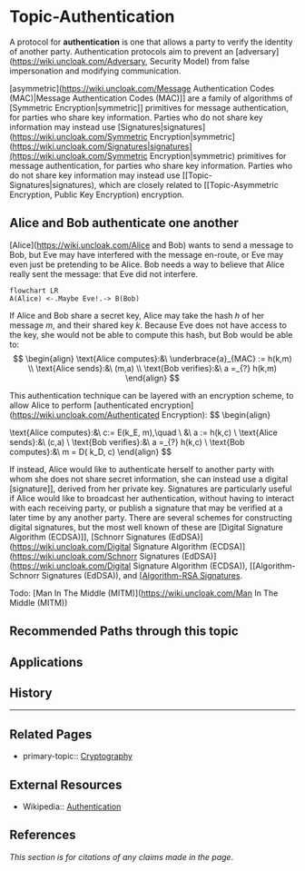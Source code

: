 # Topic-Authentication
A protocol for **authentication** is one that allows a party to verify the identity of another party. Authentication protocols aim to prevent an [adversary](https://wiki.uncloak.com/Adversary, Security Model) from false impersonation and modifying communication.

[asymmetric](https://wiki.uncloak.com/Message Authentication Codes (MAC)|Message Authentication Codes (MAC)]] are a family of algorithms of [Symmetric Encryption|symmetric]] primitives for message authentication, for parties who share key information. Parties who do not share key information may instead use [Signatures|signatures](https://wiki.uncloak.com/Symmetric Encryption|symmetric](https://wiki.uncloak.com/Signatures|signatures](https://wiki.uncloak.com/Symmetric Encryption|symmetric) primitives for message authentication, for parties who share key information. Parties who do not share key information may instead use [[Topic-Signatures|signatures), which are closely related to [[Topic-Asymmetric Encryption, Public Key Encryption) encryption.

## Alice and Bob authenticate one another
[Alice](https://wiki.uncloak.com/Alice and Bob) wants to send a message to Bob, but Eve may have interfered with the message en-route, or Eve may even just be pretending to be Alice. Bob needs a way to believe that Alice really sent the message: that Eve did not interfere.
```mermaid
flowchart LR
A(Alice) <-.Maybe Eve!.-> B(Bob)
```
If Alice and Bob share a secret key, Alice may take the hash $h$ of her message $m$, and their shared key $k$. Because Eve does not have access to the key, she would not be able to compute this hash, but Bob would be able to:
$$
\begin{align}
\text{Alice computes}:&\ \underbrace{a}_{MAC} := h(k,m)  \\
\text{Alice sends}:&\ (m,a) \\
\text{Bob verifies}:&\ a =_{?} h(k,m)
\end{align}
$$

This authentication technique can be layered with an encryption scheme, to allow Alice to perform [authenticated encryption](https://wiki.uncloak.com/Authenticated Encryption):
$$
\begin{align}

\text{Alice computes}:&\ c:= E(k_E, m),\quad  \\
&\ a := h(k,c)  \\
\text{Alice sends}:&\ (c,a) \\
\text{Bob verifies}:&\ a =_{?} h(k,c) \\
\text{Bob computes}:&\ m = D( k_D, c)
\end{align}
$$

If instead, Alice would like to authenticate herself to another party with whom she does not share secret information, she can instead use a digital [signature]], derived from her private key. Signatures are particularly useful if Alice would like to broadcast her authentication, without having to interact with each receiving party, or publish a signature that may be verified at a later time by any another party. There are several schemes for constructing digital signatures, but the most well known of these are [Digital Signature Algorithm (ECDSA)]], [Schnorr Signatures (EdDSA)](https://wiki.uncloak.com/Digital Signature Algorithm (ECDSA)](https://wiki.uncloak.com/Schnorr Signatures (EdDSA)](https://wiki.uncloak.com/Digital Signature Algorithm (ECDSA)), [[Algorithm-Schnorr Signatures (EdDSA)), and [[Algorithm-RSA Signatures](https://wiki.uncloak.com/Signatures).

Todo: [Man In The Middle (MITM)](https://wiki.uncloak.com/Man In The Middle (MITM))

## Recommended Paths through this topic

## Applications

## History

---
## Related Pages
- primary-topic:: [Cryptography](https://wiki.uncloak.com/Cryptography)

## External Resources
- Wikipedia:: [Authentication](https://en.wikipedia.org/wiki/Authentication)

## References
*This section is for citations of any claims made in the page*.